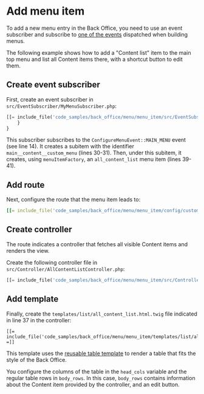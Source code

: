 # Add menu item

To add a new menu entry in the Back Office, you need to use an event subscriber
and subscribe to [one of the events](back_office_menus.md#menu-events) dispatched when building menus.

The following example shows how to add a "Content list" item to the main top menu
and list all Content items there, with a shortcut button to edit them.

## Create event subscriber

First, create an event subscriber in `src/EventSubscriber/MyMenuSubscriber.php`:

``` php hl_lines="22 30-31 39-41"
[[= include_file('code_samples/back_office/menu/menu_item/src/EventSubscriber/MyMenuSubscriber.php', 0, 52) =]]
    }
}
```

This subscriber subscribes to the `ConfigureMenuEvent::MAIN_MENU` event (see line 14).
It creates a subitem with the identifier `main__content__custom_menu` (lines 30-31).
Then, under this subitem, it creates, using `menuItemFactory`, an `all_content_list` menu item (lines 39-41).

## Add route

Next, configure the route that the menu item leads to:

``` yaml
[[= include_file('code_samples/back_office/menu/menu_item/config/custom_routes.yaml') =]]
```

## Create controller

The route indicates a controller that fetches all visible Content items and renders the view.

Create the following controller file in `src/Controller/AllContentListController.php`:

``` php hl_lines="56"
[[= include_file('code_samples/back_office/menu/menu_item/src/Controller/AllContentListController.php') =]]
```

## Add template

Finally, create the `templates/list/all_content_list.html.twig` file indicated in line 37 in the controller:

``` html+twig hl_lines="35-42 46 48-54 56"
[[= include_file('code_samples/back_office/menu/menu_item/templates/list/all_content_list.html.twig') =]]
```

This template uses the [reusable table template](../reusable_back_office_templates.md#tables)
to render a table that fits the style of the Back Office.

You configure the columns of the table in the `head_cols` variable
and the regular table rows in `body_rows`.
In this case, `body_rows` contains information about the Content item provided by the controller,
and an edit button.
